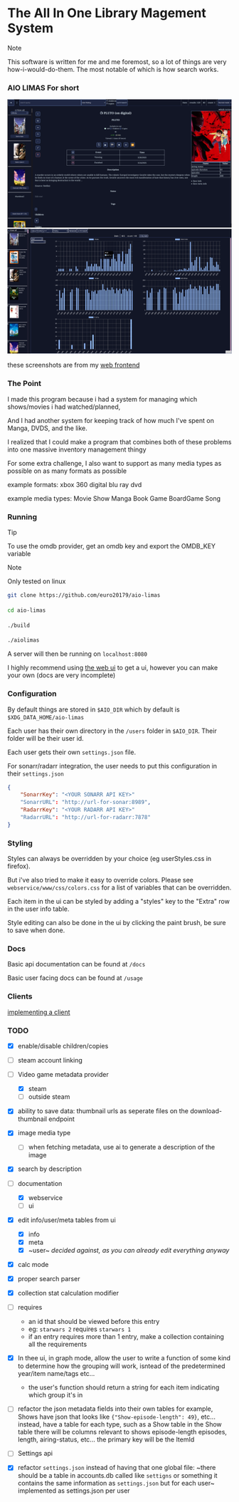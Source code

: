 # The **A**ll **I**n **O**ne **Li**brary **Ma**gement **S**ystem

> [!NOTE]
This software is written for me and me foremost, so a lot of things are very how-i-would-do-them.
The most notable of which is how search works.


### AIO LIMAS For short

![entries](./readme-assets/entries.png)
![graph](./readme-assets/graph.png)

these screenshots are from my [web frontend](https://github.com/euro20179/aio-web)

### The Point

I made this program because i had a system for managing which shows/movies i had watched/planned,

And I had another system for keeping track of how much I've spent on Manga, DVDS, and the like.

I realized that I could make a program that combines both of these problems into one massive
inventory management thingy

For some extra challenge, I also want to support as many media types as possible on as many
formats as possible

example formats:
xbox 360
digital
blu ray
dvd

example media types:
Movie
Show
Manga
Book
Game
BoardGame
Song

### Running

> [!TIP]
To use the omdb provider, get an omdb key and export the OMDB_KEY variable


> [!NOTE]
Only tested on linux

```bash
git clone https://github.com/euro20179/aio-limas

cd aio-limas

./build

./aiolimas
```

A server will then be running on `localhost:8080`

I highly recommend using [the web ui](https://github.com/euro20179/aio-web) to get a ui, however you can make your own (docs are very incomplete)


### Configuration

By default things are stored in `$AIO_DIR` which by default is `$XDG_DATA_HOME/aio-limas`

Each user has their own directory in the `/users` folder in `$AIO_DIR`. Their folder will be their user id.

Each user gets their own `settings.json` file.

For sonarr/radarr integration, the user needs to put this configuration in their `settings.json`
```json
{
    "SonarrKey": "<YOUR SONARR API KEY>"
    "SonarrURL": "http://url-for-sonar:8989",
    "RadarrKey": "<YOUR RADARR API KEY>"
    "RadarrURL": "http://url-for-radarr:7878"
}
```

### Styling

Styles can always be overridden by your choice (eg userStyles.css in firefox).

But i've also tried to make it easy to override colors. Please see `webservice/www/css/colors.css` for a list of variables that can be overridden.

Each item in the ui can be styled by adding a "styles" key to the "Extra" row in the user info table.

Style editing can also be done in the ui by clicking the paint brush, be sure to save when done.

### Docs
Basic api documentation can be found at `/docs`

Basic user facing docs can be found at `/usage`


### Clients

[implementing a client](./CLIENTS.md)

### TODO

- [x] enable/disable children/copies
- [ ] steam account linking
- [ ] Video game metadata provider
    - [x] steam
    - [ ] outside steam
- [x] ability to save data: thumbnail urls as seperate files on the download-thumbnail endpoint
- [x] image media type
    - [ ] when fetching metadata, use ai to generate a description of the image
- [x] search by description
- [ ] documentation
    - [x] webservice
    - [ ] ui
- [x] edit info/user/meta tables from ui
    - [x] info
    - [x] meta
    - [x] ~user~ *decided against, as you can already edit everything anyway*
- [x] calc mode
- [x] proper search parser
- [x] collection stat calculation modifier
- [ ] requires
     - an id that should be viewed before this entry
     - eg: `starwars 2` requires `starwars 1`
     - if an entry requires more than 1 entry, make a collection containing all the requirements
- [x] In thee ui, in graph mode, allow the user to write a function of some kind to determine how the grouping will work, isntead of the predetermined year/item name/tags etc...
    - the user's function should return a string for each item indicating which group it's in

- [ ] refactor the json metadata fields into their own tables
    for example, Shows have json that looks like `{"Show-episode-length": 49}`, etc...
    instead, have a table for each type, such as a Show table
    in the Show table there will be columns relevant to shows
    episode-length episodes, length, airing-status, etc...
    the primary key will be the ItemId

- [ ] Settings api

- [x] refactor `settings.json` instead of having that one global file:
    ~there should be a table in accounts.db called like `settigns` or something
    it contains the same information as `settings.json` but for each user~
    implemented as settings.json per user

